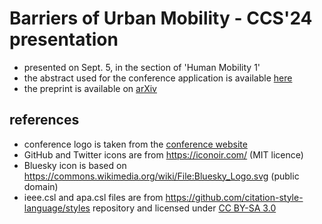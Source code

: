 # Barriers of Urban Mobility - CCS'24 presentation

- presented on Sept. 5, in the section of 'Human Mobility 1'
- the abstract used for the conference application is available [here](.github/abstract.pdf)
- the preprint is available on [arXiv](https://arxiv.org/abs/2312.11343)

## references

- conference logo is taken from the [conference website](https://ccs24.cssociety.org/) 
- GitHub and Twitter icons are from https://iconoir.com/ (MIT licence)
- Bluesky icon is based on https://commons.wikimedia.org/wiki/File:Bluesky_Logo.svg (public domain)
- ieee.csl and apa.csl files are from https://github.com/citation-style-language/styles repository and licensed under [CC BY-SA 3.0](https://creativecommons.org/licenses/by-sa/3.0/)
